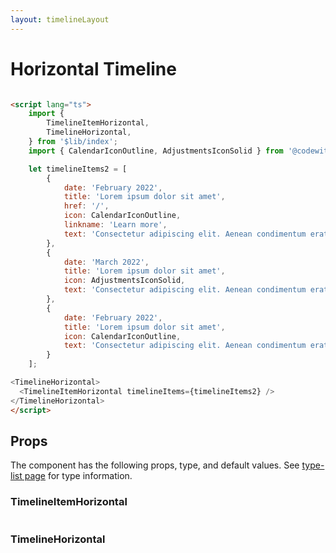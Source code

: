 ```yaml
---
layout: timelineLayout
---
```


<script lang="ts">
	import { TimelineItemHorizontal, TimelineHorizontal, Table, TableDefaultRow } from '$lib/index';
	import { CalendarIconOutline, AdjustmentsIconSolid } from '@codewithshin/svelte-heroicons';
	import componentProps1 from '../props/TimelineItemHorizontal.json'
  import componentProps2 from '../props/TimelineHorizontal.json'
  export let items1 = componentProps1.props
  export let items2 = componentProps2.props
	let propHeader = ['Name', 'Type', 'Default']
	// console.log(items)
	let divClass='w-full relative overflow-x-auto shadow-md sm:rounded-lg'

	let timelineItems2 = [
		{
			date: 'February 2022',
			title: 'Lorem ipsum dolor sit amet',
			href: '/',
			icon: CalendarIconOutline,
			linkname: 'Learn more',
			text: 'Consectetur adipiscing elit. Aenean condimentum erat vitae elit convallis molestie. Maecenas felis nisl, semper vitae venenatis non'
		},
		{
			date: 'March 2022',
			title: 'Lorem ipsum dolor sit amet',
			icon: AdjustmentsIconSolid,
			text: 'Consectetur adipiscing elit. Aenean condimentum erat vitae elit convallis molestie. Maecenas felis nisl, semper vitae venenatis non'
		},
		{
			date: 'February 2022',
			title: 'Lorem ipsum dolor sit amet',
			icon: CalendarIconOutline,
			text: 'Consectetur adipiscing elit. Aenean condimentum erat vitae elit convallis molestie. Maecenas felis nisl, semper vitae venenatis non'
		}
	];
</script>

<h1 class="text-3xl w-full dark:text-white py-8">Horizontal Timeline</h1>

<div
  class="container rounded-xl my-4 mx-auto bg-gradient-to-r bg-white dark:bg-gray-900 border border-gray-200 dark:border-gray-700 p-2 sm:p-6"
>
  <TimelineHorizontal>
    <TimelineItemHorizontal timelineItems={timelineItems2} />
  </TimelineHorizontal>
</div>

```html

<script lang="ts">
	import {
		TimelineItemHorizontal,
		TimelineHorizontal,
	} from '$lib/index';
	import { CalendarIconOutline, AdjustmentsIconSolid } from '@codewithshin/svelte-heroicons';

	let timelineItems2 = [
		{
			date: 'February 2022',
			title: 'Lorem ipsum dolor sit amet',
			href: '/',
			icon: CalendarIconOutline,
			linkname: 'Learn more',
			text: 'Consectetur adipiscing elit. Aenean condimentum erat vitae elit convallis molestie. Maecenas felis nisl, semper vitae venenatis non'
		},
		{
			date: 'March 2022',
			title: 'Lorem ipsum dolor sit amet',
			icon: AdjustmentsIconSolid,
			text: 'Consectetur adipiscing elit. Aenean condimentum erat vitae elit convallis molestie. Maecenas felis nisl, semper vitae venenatis non'
		},
		{
			date: 'February 2022',
			title: 'Lorem ipsum dolor sit amet',
			icon: CalendarIconOutline,
			text: 'Consectetur adipiscing elit. Aenean condimentum erat vitae elit convallis molestie. Maecenas felis nisl, semper vitae venenatis non'
		}
	];

<TimelineHorizontal>
  <TimelineItemHorizontal timelineItems={timelineItems2} />
</TimelineHorizontal>
</script>
```

<h2 class="text-2xl w-full dark:text-white py-8">Props</h2>

<p class="dark:text-white py-4 text-lg">The component has the following props, type, and default values. See <a href="/type-list" class="text-blue-600 hover:underline dark:text-blue-500">type-list page</a> for type information.</p>

<h3 class="text-xl w-full dark:text-white py-8">TimelineItemHorizontal</h3>

<Table header={propHeader} {divClass} >
  <TableDefaultRow items={items1} rowState='hover' />
</Table>

<h3 class="text-xl w-full dark:text-white py-8">TimelineHorizontal</h3>

<Table header={propHeader} {divClass} >
  <TableDefaultRow items={items2} rowState='hover' />
</Table>